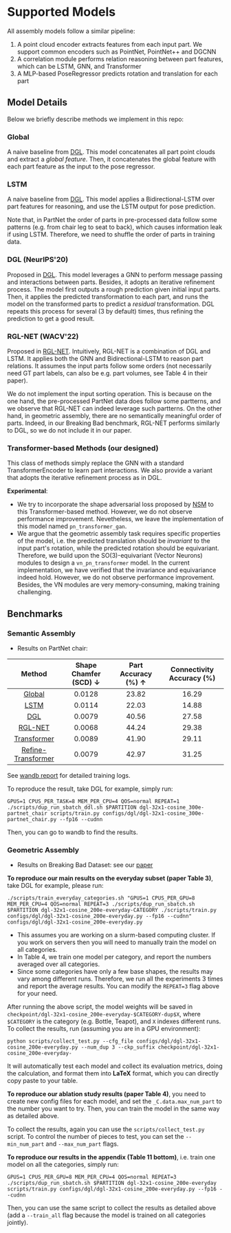 # Supported Models

All assembly models follow a similar pipeline:

1. A point cloud encoder extracts features from each input part.
   We support common encoders such as PointNet, PointNet++ and DGCNN
2. A correlation module performs relation reasoning between part features, which can be LSTM, GNN, and Transformer
3. A MLP-based PoseRegressor predicts rotation and translation for each part

## Model Details

Below we briefly describe methods we implement in this repo:

### Global

A naive baseline from [DGL](https://arxiv.org/pdf/2006.07793.pdf).
This model concatenates all part point clouds and extract a _global feature_.
Then, it concatenates the global feature with each part feature as the input to the pose regressor.

### LSTM

A naive baseline from [DGL](https://arxiv.org/pdf/2006.07793.pdf).
This model applies a Bidirectional-LSTM over part features for reasoning, and use the LSTM output for pose prediction.

Note that, in PartNet the order of parts in pre-processed data follow some patterns (e.g. from chair leg to seat to back), which causes information leak if using LSTM.
Therefore, we need to shuffle the order of parts in training data.

### DGL (NeurIPS'20)

Proposed in [DGL](https://arxiv.org/pdf/2006.07793.pdf).
This model leverages a GNN to perform message passing and interactions between parts.
Besides, it adopts an iterative refinement process.
The model first outputs a rough prediction given initial input parts.
Then, it applies the predicted transformation to each part, and runs the model on the transformed parts to predict a _residual_ transformation.
DGL repeats this process for several (3 by default) times, thus refining the prediction to get a good result.

### RGL-NET (WACV'22)

Proposed in [RGL-NET](https://arxiv.org/pdf/2107.12859.pdf).
Intuitively, RGL-NET is a combination of DGL and LSTM.
It applies both the GNN and Bidirectional-LSTM to reason part relations.
It assumes the input parts follow some orders (not necessarily need GT part labels, can also be e.g. part volumes, see Table 4 in their paper).

We do not implement the input sorting operation.
This is because on the one hand, the pre-processed PartNet data does follow some partterns, and we observe that RGL-NET can indeed leverage such partterns.
On the other hand, in geometric assembly, there are no semantically meaningful order of parts.
Indeed, in our Breaking Bad benchmark, RGL-NET performs similarly to DGL, so we do not include it in our paper.

### Transformer-based Methods (our designed)

This class of methods simply replace the GNN with a standard TransformerEncoder to learn part interactions.
We also provide a variant that adopts the iterative refinement process as in DGL.

**Experimental**:

-   We try to incorporate the shape adversarial loss proposed by [NSM](https://arxiv.org/pdf/2205.14886.pdf) to this Transformer-based method.
    However, we do not observe performance improvement.
    Nevetheless, we leave the implementation of this model named `pn_transformer_gan`.
-   We argue that the geometric assembly task requires specific properties of the model, i.e. the predicted translation should be _invariant_ to the input part's rotation, while the predicted rotation should be equivariant.
    Therefore, we build upon the SO(3)-equivariant (Vector Neurons) modules to design a `vn_pn_transformer` model.
    In the current implementation, we have verified that the invariance and equivariance indeed hold.
    However, we do not observe performance improvement.
    Besides, the VN modules are very memory-consuming, making training challenging.

## Benchmarks

### Semantic Assembly

-   Results on PartNet chair:

|                                                            Method                                                             | Shape Chamfer (SCD) ↓ | Part Accuracy (%) ↑ | Connectivity Accuracy (%) |
| :---------------------------------------------------------------------------------------------------------------------------: | :-------------------: | :-----------------: | :-----------------------: |
|                             [Global](../configs/global/global-32x1-cosine_200e-partnet_chair.py)                              |        0.0128         |        23.82        |           16.29           |
|                                [LSTM](../configs/lstm/lstm-32x1-cosine_200e-partnet_chair.py)                                 |        0.0114         |        22.03        |           14.88           |
|                                  [DGL](../configs/dgl/dgl-32x1-cosine_300e-partnet_chair.py)                                  |        0.0079         |        40.56        |           27.58           |
|                            [RGL-NET](../configs/rgl_net/rgl_net-32x1-cosine_300e-partnet_chair.py)                            |        0.0068         |        44.24        |           29.38           |
|           [Transformer](../configs/pn_transformer/pn_transformer/pn_transformer-32x1-cosine_400e-partnet_chair.py)            |        0.0089         |        41.90        |           29.11           |
| [Refine-Transformer](../configs/pn_transformer/pn_transformer_refine/pn_transformer_refine-32x1-cosine_400e-partnet_chair.py) |        0.0079         |        42.97        |           31.25           |

See [wandb report](https://wandb.ai/dazitu616/Multi-Part-Assembly/reports/Benchmark-on-PartNet-Chair-Assembly--VmlldzoyNzI0NTg5?accessToken=zhov8augcax9ud8rvwemv3k9n120i2hvnjiskms6o2nx1esd3xkz8o18l55ugxhv) for detailed training logs.

To reproduce the result, take DGL for example, simply run:

```
GPUS=1 CPUS_PER_TASK=8 MEM_PER_CPU=4 QOS=normal REPEAT=1 ./scripts/dup_run_sbatch_ddl.sh $PARTITION dgl-32x1-cosine_300e-partnet_chair scripts/train.py configs/dgl/dgl-32x1-cosine_300e-partnet_chair.py --fp16 --cudnn
```

Then, you can go to wandb to find the results.

### Geometric Assembly

-   Results on Breaking Bad Dataset: see our [paper](https://openreview.net/forum?id=mJWt6pOcHNy)

**To reproduce our main results on the everyday subset (paper Table 3)**, take DGL for example, please run:

```
./scripts/train_everyday_categories.sh "GPUS=1 CPUS_PER_GPU=8 MEM_PER_CPU=4 QOS=normal REPEAT=3 ./scripts/dup_run_sbatch.sh $PARTITION dgl-32x1-cosine_200e-everyday-CATEGORY ./scripts/train.py configs/dgl/dgl-32x1-cosine_200e-everyday.py --fp16 --cudnn" configs/dgl/dgl-32x1-cosine_200e-everyday.py
```

-   This assumes you are working on a slurm-based computing cluster.
    If you work on servers then you will need to manually train the model on all categories.
-   In Table 4, we train one model per category, and report the numbers averaged over all categories.
-   Since some categories have only a few base shapes, the results may vary among different runs.
    Therefore, we run all the experiments 3 times and report the average results.
    You can modify the `REPEAT=3` flag above for your need.

After running the above script, the model weights will be saved in `checkpoint/dgl-32x1-cosine_200e-everyday-$CATEGORY-dup$X`, where `$CATEGORY` is the category (e.g. Bottle, Teapot), and `X` indexes different runs.
To collect the results, run (assuming you are in a GPU environment):

```
python scripts/collect_test.py --cfg_file configs/dgl/dgl-32x1-cosine_200e-everyday.py --num_dup 3 --ckp_suffix checkpoint/dgl-32x1-cosine_200e-everyday-
```

It will automatically test each model and collect its evaluation metrics, doing the calculation, and format them into **LaTeX** format, which you can directly copy paste to your table.

**To reproduce our ablation study results (paper Table 4)**, you need to create new config files for each model, and set the `_C.data.max_num_part` to the number you want to try.
Then, you can train the model in the same way as detailed above.

To collect the results, again you can use the `scripts/collect_test.py` script.
To control the number of pieces to test, you can set the `--min_num_part` and `--max_num_part` flags.

**To reproduce our results in the appendix (Table 11 bottom)**, i.e. train one model on all the categories, simply run:

```
GPUS=1 CPUS_PER_GPU=8 MEM_PER_CPU=4 QOS=normal REPEAT=3 ./scripts/dup_run_sbatch.sh $PARTITION dgl-32x1-cosine_200e-everyday scripts/train.py configs/dgl/dgl-32x1-cosine_200e-everyday.py --fp16 --cudnn
```

Then, you can use the same script to collect the results as detailed above (add a `--train_all` flag because the model is trained on all categories jointly).
